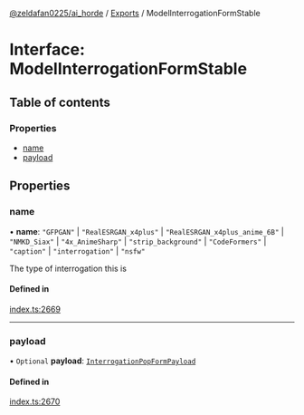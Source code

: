 [@zeldafan0225/ai_horde](../README.md) / [Exports](../modules.md) / ModelInterrogationFormStable

# Interface: ModelInterrogationFormStable

## Table of contents

### Properties

- [name](ModelInterrogationFormStable.md#name)
- [payload](ModelInterrogationFormStable.md#payload)

## Properties

### name

• **name**: ``"GFPGAN"`` \| ``"RealESRGAN_x4plus"`` \| ``"RealESRGAN_x4plus_anime_6B"`` \| ``"NMKD_Siax"`` \| ``"4x_AnimeSharp"`` \| ``"strip_background"`` \| ``"CodeFormers"`` \| ``"caption"`` \| ``"interrogation"`` \| ``"nsfw"``

The type of interrogation this is

#### Defined in

[index.ts:2669](https://github.com/ZeldaFan0225/ai_horde/blob/bd3c116/index.ts#L2669)

___

### payload

• `Optional` **payload**: [`InterrogationPopFormPayload`](InterrogationPopFormPayload.md)

#### Defined in

[index.ts:2670](https://github.com/ZeldaFan0225/ai_horde/blob/bd3c116/index.ts#L2670)
